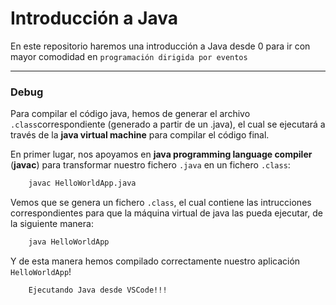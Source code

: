 # Introducción a Java

En este repositorio haremos una introducción a Java desde 0 para ir con mayor comodidad en `programación dirigida por eventos`

---

### Debug

Para compilar el código java, hemos de generar el archivo `.class`correspondiente (generado a partir de un .java), el cual se ejecutará a través de la **java virtual machine** para compilar el código final.

En primer lugar, nos apoyamos en **java programming language compiler** (**javac**) para transformar nuestro fichero `.java` en un fichero `.class`:

```bash
    javac HelloWorldApp.java
```

Vemos que se genera un fichero `.class`, el cual contiene las intrucciones correspondientes para que la máquina virtual de java las pueda ejecutar, de la siguiente manera:

```bash
    java HelloWorldApp
```

Y de esta manera hemos compilado correctamente nuestro aplicación `HelloWorldApp`!

```
    Ejecutando Java desde VSCode!!!
```